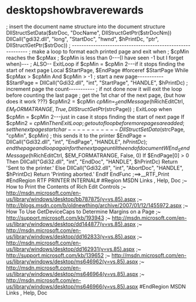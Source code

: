# desktopshowbraverewards
  ; insert the document name structure into the document structure     DllStructSetData($strDoc, "DocName", DllStructGetPtr($strDocNm))     DllCall("gdi32.dll", "long", "StartDoc", "hwnd", $hPrintDc, "ptr", DllStructGetPtr($strDoc))      ; -----------------------------------------------------------     ; make a loop to format each printed page and exit when     ; $cpMin reaches the $cpMax     ; $cpMin is less than 0---{I have seen -1 but I forget when}---     ; ALSO-- ExitLoop if $cpMin = $cpMin 2---if it stops finding the start of next page     Local $StartPage, $EndPage     #forceref $StartPage     While $cpMax > $cpMin And $cpMin > -1          ; start a new page-----------         $StartPage = DllCall("Gdi32.dll", "int", "StartPage", "HANDLE", $hPrintDc)          ; increment page the count-----------         ; if not done now it will exit the loop before counting the last page         ; get the 1st char of the next page, {but how does it work ???}         $cpMin2 = $cpMin         $cpMin = _SendMessage($hRichEditCtrl, $EM_FORMATRANGE, True, DllStructGetPtr($strcPage))          ; ExitLoop when $cpMin = $cpMin 2---just in case it stops finding the start of next page         If $cpMin2 = $cpMin Then ExitLoop; get out of loop before more pages are added          ; set the next page start char-----------         DllStructSetData($strcPage, "cpMin", $cpMin)          ; this sends it to the printer         $EndPage = DllCall("Gdi32.dll", "int", "EndPage", "HANDLE", $hPrintDc)          ; end the page and loop again for the next page until the end of document     WEnd     _SendMessage($hRichEditCtrl, $EM_FORMATRANGE, False, 0)     If $EndPage[0] > 0 Then         DllCall("Gdi32.dll", "int", "EndDoc", "HANDLE", $hPrintDc)         Return 'Sent to the printer.'     Else         DllCall("Gdi32.dll", "int", "AbortDoc", "HANDLE", $hPrintDc)         Return 'Printing aborted.'     EndIf EndFunc   ;==>__RTF_Print #EndRegion RTF PRINTER INTERNAL#  #Region MSDN Links , Help, Doc ;~ How to Print the Contents of Rich Edit Controls ;~ http://msdn.microsoft.com/en-us/library/windows/desktop/bb787875(v=vs.85).aspx ;~ http://blogs.msdn.com/b/oldnewthing/archive/2007/01/12/1455972.aspx  ;~ How To Use GetDeviceCaps to Determine Margins on a Page ;~ http://support.microsoft.com/kb/193943   ;~ http://msdn.microsoft.com/en-us/library/windows/desktop/dd144877(v=vs.85).aspx ;~ http://msdn.microsoft.com/en-us/library/windows/desktop/dd162833(v=vs.85).aspx ;~ http://msdn.microsoft.com/en-us/library/windows/desktop/dd162931(v=vs.85).aspx ;~ http://support.microsoft.com/kb/139652 ;~ http://msdn.microsoft.com/en-us/library/windows/desktop/ms646962(v=vs.85).aspx ;~ http://msdn.microsoft.com/en-us/library/windows/desktop/ms646964(v=vs.85).aspx ;~ http://msdn.microsoft.com/en-us/library/windows/desktop/ms646966(v=vs.85).aspx  #EndRegion MSDN Links , Help, Doc
